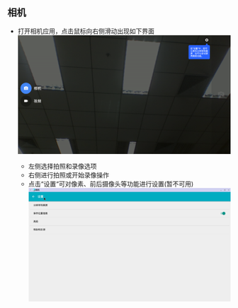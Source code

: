 ## 相机
   - 打开相机应用，点击鼠标向右侧滑动出现如下界面  
![](../pic/yule/Camera_option.png)

      - 左侧选择拍照和录像选项
      - 右侧进行拍照或开始录像操作
      - 点击“设置“可对像素、前后摄像头等功能进行设置(暂不可用)  
![](../pic/yule/Camera_setting.png)

